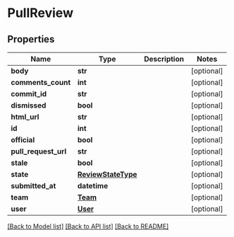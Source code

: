 # PullReview

## Properties
Name | Type | Description | Notes
------------ | ------------- | ------------- | -------------
**body** | **str** |  | [optional] 
**comments_count** | **int** |  | [optional] 
**commit_id** | **str** |  | [optional] 
**dismissed** | **bool** |  | [optional] 
**html_url** | **str** |  | [optional] 
**id** | **int** |  | [optional] 
**official** | **bool** |  | [optional] 
**pull_request_url** | **str** |  | [optional] 
**stale** | **bool** |  | [optional] 
**state** | [**ReviewStateType**](ReviewStateType.md) |  | [optional] 
**submitted_at** | **datetime** |  | [optional] 
**team** | [**Team**](Team.md) |  | [optional] 
**user** | [**User**](User.md) |  | [optional] 

[[Back to Model list]](../gitea/docs/README.md#documentation-for-models) [[Back to API list]](../gitea/docs/README.md#documentation-for-api-endpoints) [[Back to README]](../gitea/docs/README.md)

